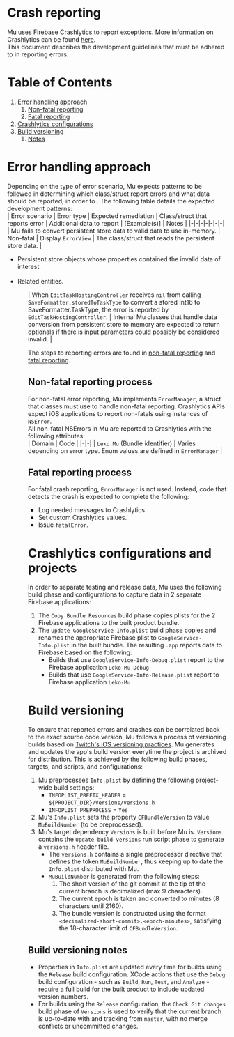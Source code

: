 # Crash reporting
Mu uses Firebase Crashlytics to report exceptions. More information on Crashlytics can be found [here](https://firebase.google.com/docs/crashlytics/customize-crash-reports).  
This document describes the development guidelines that must be adhered to in reporting errors.  

# Table of Contents
1. [Error handling approach](#error-handling-approach)
    1. [Non-fatal reporting](#non-fatal-reporting)
    1. [Fatal reporting](#fatal-reporting)
1. [Crashlytics configurations](#crashlytics-configurations)
1. [Build versioning](#build-versioning)
    1. [Notes](#build-versioning-notes)

# Error handling approach
Depending on the type of error scenario, Mu expects patterns to be followed in determining which class/struct report errors and what data should be reported, in order to . The following table details the expected development patterns:  
| Error scenario | Error type | Expected remediation | Class/struct that reports error | Additional data to report | \[Example(s)\] | Notes |
|-|-|-|-|-|-|-|
| Mu fails to convert persistent store data to valid data to use in-memory. | Non-fatal | Display `ErrorView` | The class/struct that reads the persistent store data. | <ul> <li> Persistent store objects whose properties contained the invalid data of interest. </li> <br/> <li> Related entities. </li> <ul/> | When `EditTaskHostingController` receives `nil` from calling `SaveFormatter.storedToTaskType` to convert a stored Int16 to SaveFormatter.TaskType, the error is reported by `EditTaskHostingController`. | Internal Mu classes that handle data conversion from persistent store to memory are expected to return optionals if there is input parameters could possibly be considered invalid. |

The steps to reporting errors are found in [non-fatal reporting](#non-fatal-reporting-process) and [fatal reporting](#fatal-reporting-process).

## Non-fatal reporting process
For non-fatal error reporting, Mu implements `ErrorManager`, a struct that classes must use to handle non-fatal reporting. Crashlytics APIs expect iOS applications to report non-fatals using instances of `NSError`.  
All non-fatal NSErrors in Mu are reported to Crashlytics with the following attributes:  
| Domain | Code |
|-|-|
| `Leko.Mu` (Bundle identifier) | Varies depending on error type. Enum values are defined in `ErrorManager` |

## Fatal reporting process
For fatal crash reporting, `ErrorManager` is not used. Instead, code that detects the crash is expected to complete the following:  
* Log needed messages to Crashlytics.
* Set custom Crashlytics values.
* Issue `fatalError`.  

# Crashlytics configurations and projects
In order to separate testing and release data, Mu uses the following build phase and configurations to capture data in 2 separate Firebase applications:  
1. The `Copy Bundle Resources` build phase copies plists for the 2 Firebase applications to the built product bundle.
1. The `Update GoogleService-Info.plist` build phase copies and renames the appropriate Firebase plist to `GoogleService-Info.plist` in the built bundle. The resulting `.app` reports data to Firebase based on the following:  
    * Builds that use `GoogleService-Info-Debug.plist` report to the Firebase application `Leko-Mu-Debug`
    * Builds that use `GoogleService-Info-Release.plist` report to Firebase application `Leko-Mu`

# Build versioning
To ensure that reported errors and crashes can be correlated back to the exact source code version, Mu follows a process of versioning builds based on [Twitch's iOS versioning practices](https://blog.twitch.tv/en/2016/09/20/ios-versioning-89e02f0a5146/).
Mu generates and updates the app's build version everytime the project is archived for distribution. This is achieved by the following build phases, targets, and scripts, and configurations:  
1. Mu preprocesses `Info.plist` by defining the following project-wide build settings:
    * `INFOPLIST_PREFIX_HEADER` = `${PROJECT_DIR}/Versions/versions.h`
    * `INFOPLIST_PREPROCESS` = `Yes`
1. Mu's `Info.plist` sets the property `CFBundleVersion` to value `MuBuildNumber` (to be preprocessed).
1. Mu's target dependency `Versions` is built before Mu is. `Versions` contains the `Update build versions` run script phase to generate a `versions.h` header file.
    * The `versions.h` contains a single preprocessor directive that defines the token `MuBuildNumber`, thus keeping up to date the `Info.plist` distributed with Mu.
    * `MuBuildNumber` is generated from the following steps:
        1. The short version of the git commit at the tip of the current branch is decimalized (max 9 characters).
        1. The current epoch is taken and converted to minutes (8 characters until 2160).
        1. The bundle version is constructed using the format `<decimalized-short-commit>.<epoch-minutes>`, satisfying the 18-character limit of `CFBundleVersion`.

## Build versioning notes
* Properties in `Info.plist` are updated every time for builds using the `Release` build configuration. XCode actions that use the `Debug` build configuration - such as `Build`, `Run`, `Test`, and `Analyze` - require a full build for the built product to include updated version numbers.
* For builds using the `Release` configuration, the `Check Git changes` build phase of `Versions` is used to verify that the current branch is up-to-date with and tracking from `master`, with no merge conflicts or uncommitted changes.
